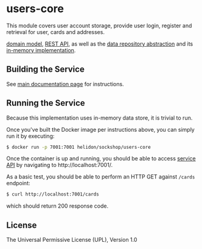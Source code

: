 # users-core

This module covers user account storage, provide user login, register and 
retrieval for user, cards and addresses.

[domain model](./src/main/java/io/helidon/examples/sockshop/users/User.java), 
[REST API](./src/main/java/io/helidon/examples/sockshop/users/UserResource.java), as well as the
[data repository abstraction](./src/main/java/io/helidon/examples/sockshop/users/UserRepository.java) 
and its [in-memory implementation](./src/main/java/io/helidon/examples/sockshop/users/DefaultUserRepository.java).

## Building the Service

See [main documentation page](../README.md#building-the-service) for instructions.

## Running the Service

Because this implementation uses in-memory data store, it is trivial to run.

Once you've built the Docker image per instructions above, you can simply run it by executing:

```bash
$ docker run -p 7001:7001 helidon/sockshop/users-core
``` 

Once the container is up and running, you should be able to access [service API](../README.md#api) 
by navigating to http://localhost:7001/.

As a basic test, you should be able to perform an HTTP GET against `/cards` endpoint:

```bash
$ curl http://localhost:7001/cards
``` 
which should return 200 response code.

## License

The Universal Permissive License (UPL), Version 1.0
